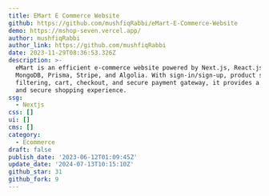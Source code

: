 ```yaml
---
title: EMart E Commerce Website
github: https://github.com/mushfiqRabbi/eMart-E-Commerce-Website
demo: https://mshop-seven.vercel.app/
author: mushfiqRabbi
author_link: https://github.com/mushfiqRabbi
date: 2023-11-29T08:36:53.326Z
description: >-
  eMart is an efficient e-commerce website powered by Next.js, React.js,
  MongoDB, Prisma, Stripe, and Algolia. With sign-in/sign-up, product search,
  filtering, cart, checkout, and secure payment gateway, it provides a seamless
  and secure shopping experience.
ssg:
  - Nextjs
css: []
ui: []
cms: []
category:
  - Ecommerce
draft: false
publish_date: '2023-06-12T01:09:45Z'
update_date: '2024-07-13T10:15:10Z'
github_star: 31
github_fork: 9
---
```

